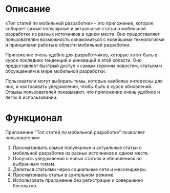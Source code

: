 
<h1>Описание</h1>
«Топ статей по мобильной разработке» - это приложение, которое собирает самые популярные и актуальные статьи о мобильной разработке из разных источников в одном месте. Оно предоставляет пользователям возможность ознакомиться с новейшими технологиями и принципами работы в области мобильной разработки.

Приложение очень удобно для разработчиков, которые хотят быть в курсе последних тенденций и инноваций в этой области. Оно предоставляет быстрый доступ к самым горячим новостям, статьям и обсуждениям в мире мобильной разработки.

Пользователи могут выбирать темы, которые наиболее интересны для них, и настраивать уведомления, чтобы быть в курсе обновлений. Отзывы пользователей показывают, что приложение очень удобное и легко в использовании.
<h1>Функционал</h1>
Приложение "Топ статей по мобильной разработке" позволяет пользователям:

1. Просматривать самые популярные и актуальные статьи о мобильной разработке из разных источников в одном месте.
2. Получать уведомления о новых статьях и обновлениях по выбранным темам.
3. Делиться статьями через социальные сети и мессенджеры.
4. Просматривать статьи в зрительном режиме.
5. Использовать приложение без регистрации и совершенно бесплатно.
